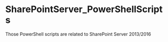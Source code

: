 # SharePointServer_PowerShellScripts
Those PowerShell scripts are related to SharePoint Server 2013/2016
